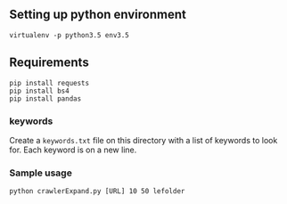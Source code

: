 ## Setting up python environment
```
virtualenv -p python3.5 env3.5
```

## Requirements
```
pip install requests
pip install bs4
pip install pandas
```

### keywords
Create a `keywords.txt` file on this directory with a list of keywords to look for. Each keyword is on a new line.

### Sample usage
```
python crawlerExpand.py [URL] 10 50 lefolder
```
